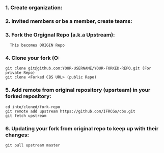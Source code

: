 ### 1. Create organization:

    

### 2. Invited members or be a member, create teams: 

    

### 3. Fork the Orgignal Repo (a.k.a Upstream):

      This becomes ORIGIN Repo
    
### 4. Clone your fork (O:

    git clone git@github.com:YOUR-USERNAME/YOUR-FORKED-REPO.git (For private Repo)
    git clone <Forked CBS URL> (public Repo)

### 5. Add remote from original repository (upsrteam) in your forked repository: 

    cd into/cloned/fork-repo
    git remote add upstream https://github.com/IFRCGo/cbs.git
    git fetch upstream

### 6. Updating your fork from original repo to keep up with their changes:

    git pull upstream master
